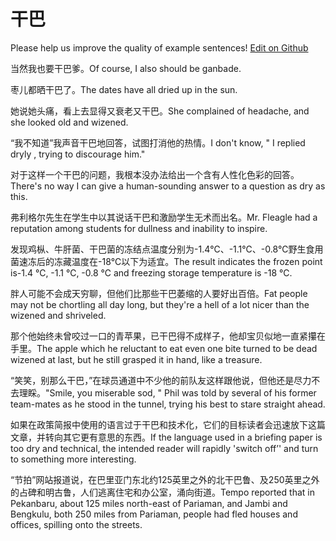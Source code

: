 # 干巴

Please help us improve the quality of example sentences! [Edit on Github](https://github.com/jiyushe/jiyu-example-sentence-source/blob/main/chinese/ganba.md)

<p><span class="chinese">当然我也要干巴爹。</span><span class="english">Of course, I also should be ganbade.</span></p>

<p><span class="chinese">枣儿都晒干巴了。</span><span class="english">The dates have all dried up in the sun.</span></p>

<p><span class="chinese">她说她头痛，看上去显得又衰老又干巴。</span><span class="english">She complained of headache, and she looked old and wizened.</span></p>

<p><span class="chinese">“我不知道”我声音干巴地回答，试图打消他的热情。</span><span class="english">I don't know, " I replied dryly , trying to discourage him."</span></p>

<p><span class="chinese">对于这样一个干巴的问题，我根本没办法给出一个含有人性化色彩的回答。</span><span class="english">There's no way I can give a human-sounding answer to a question as dry as this.</span></p>

<p><span class="chinese">弗利格尔先生在学生中以其说话干巴和激励学生无术而出名。</span><span class="english">Mr. Fleagle had a reputation among students for dullness and inability to inspire.</span></p>

<p><span class="chinese">发现鸡枞、牛肝菌、干巴菌的冻结点温度分别为-1.4℃、-1.1℃、-0.8℃野生食用菌速冻后的冻藏温度在-18℃以下为适宜。</span><span class="english">The result indicates the frozen point is-1.4 ℃, -1.1 ℃, -0.8 ℃ and freezing storage temperature is -18 ℃.</span></p>

<p><span class="chinese">胖人可能不会成天穷聊，但他们比那些干巴萎缩的人要好出百倍。</span><span class="english">Fat people may not be chortling all day long, but they're a hell of a lot nicer than the wizened and shriveled.</span></p>

<p><span class="chinese">那个他始终未曾咬过一口的青苹果，已干巴得不成样子，他却宝贝似地一直紧攥在手里。</span><span class="english">The apple which he reluctant to eat even one bite turned to be dead wizened at last, but he still grasped it in hand, like a treasure.</span></p>

<p><span class="chinese">“笑笑，别那么干巴，”在球员通道中不少他的前队友这样跟他说，但他还是尽力不去理睬。</span><span class="english">"Smile, you miserable sod, " Phil was told by several of his former team-mates as he stood in the tunnel, trying his best to stare straight ahead.</span></p>

<p><span class="chinese">如果在政策简报中使用的语言过于干巴和技术化，它们的目标读者会迅速放下这篇文章，并转向其它更有意思的东西。</span><span class="english">If the language used in a briefing paper is too dry and technical, the intended reader will rapidly 'switch off’' and turn to something more interesting.</span></p>

<p><span class="chinese">“节拍”网站报道说，在巴里亚门东北约125英里之外的北干巴鲁、及250英里之外的占碑和明古鲁，人们逃离住宅和办公室，涌向街道。</span><span class="english">Tempo reported that in Pekanbaru, about 125 miles north-east of Pariaman, and Jambi and Bengkulu, both 250 miles from Pariaman, people had fled houses and offices, spilling onto the streets.</span></p>

